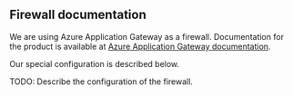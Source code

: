 ## Firewall documentation

We are using Azure Application Gateway as a firewall.
Documentation for the product is available at [Azure Application Gateway documentation](https://docs.microsoft.com/en-us/azure/application-gateway/).

Our special configuration is described below.

TODO: Describe the configuration of the firewall.

